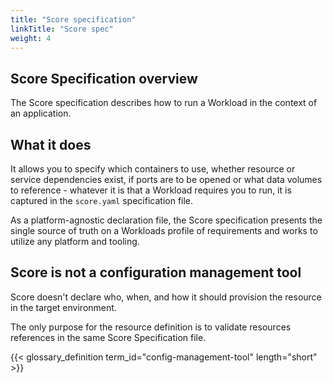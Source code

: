 ```yaml
---
title: "Score specification"
linkTitle: "Score spec"
weight: 4
---
```


## Score Specification overview

The Score specification describes how to run a Workload in the context of an application.

## What it does

It allows you to specify which containers to use, whether resource or service dependencies exist, if ports are to be opened or what data volumes to reference - whatever it is that a Workload requires you to run, it is captured in the `score.yaml` specification file.

As a platform-agnostic declaration file, the Score specification presents the single source of truth on a Workloads profile of requirements and works to utilize any platform and tooling.

## Score is not a configuration management tool

Score doesn't declare who, when, and how it should provision the resource in the target environment.

The only purpose for the resource definition is to validate resources references in the same Score Specification file.

{{< glossary_definition term_id="config-management-tool" length="short" >}}
